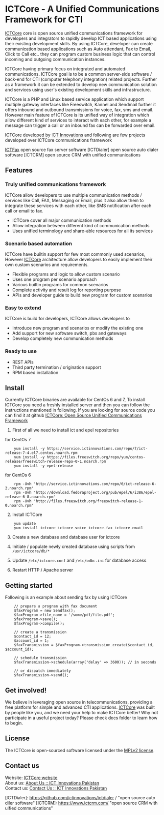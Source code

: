 ICTCore - A Unified Communications Framework for CTI
====================================================

[ICTCore] core is open source unified communications framework for developers and integrators to rapidly develop ICT based applications using their existing development skills. By using ICTCore, developer can create communication based applications such as Auto attendant, Fax to Email, Click to Call etc.. they can program custom business logic that can control incoming and outgoing communication instances.

ICTCore having primary focus on integrated and automated communications. ICTCore goal is to be a common server-side software / back-end for CTI (computer telephony integration) related projects. Further as a framework it can be extended to develop new communication solution and services using user's existing development skills and infrastructure.

ICTCore is a PHP and Linux based service application which support multiple gateway interfaces like Freeswitch, Kannel and Sendmail further it offers inbound and outbound transmissions for voice, fax, sms and email. However main feature of ICTCore is its unified way of integration which allow different kind of services to interact with each other, for example a message can trigger a call or an inbound fax can be forwarded over email.

ICTCore developed by [ICT Innovations] and following are few projects developed over ICTCore communications framework

[ICTFax] open source fax server software
[ICTDialer]  open source auto dialer software
[ICTCRM]   open source CRM with unified communications 


Features
--------

### Truly unified communications framework
ICTCore allow developers to use multiple communication methods / services like Call, FAX, Messaging or Email, plus it also allow them to integrate these services with each other, like SMS notification after each call or email to fax.

* ICTCore cover all major communication methods
* Allow integration between different kind of communication methods
* Uses unified terminology and share-able resources for all its services

### Scenario based automation
ICTCore have builtin support for few most commonly used scenarios, However [ICTCore] architecture allow developers to easily implement their own custom scenarios and requirements.

* Flexible programs and logic to allow custom scenario
* Uses one program per scenario approach
* Various builtin programs for common scenarios
* Complete activity and result log for reporting purpose
* APIs and developer guide to build new program for custom scenarios

### Easy to extend
ICTCore is build for developers, ICTCore allows developers to

* Introduce new program and scenarios or modify the existing one
* Add support for new software switch, pbx and gateways
* Develop completely new communication methods

### Ready to use
* REST APIs
* Third party termination / origination support
* RPM based installation


Install
-------
Currently ICTCore binaries are available for CentOs 6 and 7, To install ICTCore you need a freshly installed server and then you can follow the instructions mentioned in following. If you are looking for source code you can find it at github [ICTCore: Open Source Unified Communications Framework](https://github.com/ictinnovations/ictcore)

1. First of all we need to install ict and epel repositories  

for CentOs 7  

```
    yum install -y https://service.ictinnovations.com/repo/7/ict-release-7-4.el7.centos.noarch.rpm  
    yum install -y https://files.freeswitch.org/repo/yum/centos-release/freeswitch-release-repo-0-1.noarch.rpm
    yum install -y epel-release  
```

for CentOs 6  

```
    rpm -Uvh 'http://service.ictinnovations.com/repo/6/ict-release-6-2.noarch.rpm'  
    rpm -Uvh 'http://download.fedoraproject.org/pub/epel/6/i386/epel-release-6-8.noarch.rpm'  
    rpm -Uvh 'http://files.freeswitch.org/freeswitch-release-1-0.noarch.rpm'  
```

2. Install ICTCore  

```
    yum update  
    yum install ictcore ictcore-voice ictcore-fax ictcore-email  
```

3. Create a new database and database user for ictcore

4. Initiate / populate newly created database using scripts from `/usr/ictcore/db/*`

5. Update `/etc/ictcore.conf` and `/etc/odbc.ini` for database access

6. Restart HTTP / Apache server

Getting started
---------------
Following is an example about sending fax by using ICTCore

```
    // prepare a program with fax document
    $faxProgram = new Sendfax();
    $faxProgram->file_name = '/some/pdf/file.pdf';
    $faxProgram->save();
    $faxProgram->compile();

    // create a transmission
    $contact_id = 12;
    $account_id = 1;
    $faxTransmission = $faxProgram->transmission_create($contact_id, $account_id);

    // schedule transmission 
    $faxTransmission->schedule(array('delay' => 3600)); // in seconds

    // or dispatch immediately
    $faxTransmission->send();
```

Get involved!
-------------
We believe in leveraging open source in telecommunications, providing a free platform for simple and advanced CTI applications. [ICTCore] was built by people like you, and we need your help to make ICTCore better! Why not participate in a useful project today? Please check docs folder to learn how to begin.

License
-------
The ICTCore is open-sourced software licensed under the [MPLv2 license](https://www.mozilla.org/en-US/MPL/2.0/).

Contact us
----------
Website: [ICTCore website](http://ictcore.org/)  
About us: [About Us :: ICT Innovations Pakistan](http://www.ictinnovations.com/about-ict-innovations)  
Contact us: [Contact Us :: ICT Innovations Pakistan](http://www.ictinnovations.com/contact)

[ICTCore]: https://www.ictcore.org/ "ICTCore Communictions framework"
[ICT Innovations]: https://www.ictinnovations.com/ "ICT Innovations leveraging open source in ICTs"
[ICTFax]: https://www.ictfax.org/ "open source Fax server software"
[ICTDialer]: https://github.com/ictinnovations/ictdialer / "open source auto diler software"
[ICTCRM]: https://www.ictcrm.com/ "open source CRM with uified communications"
